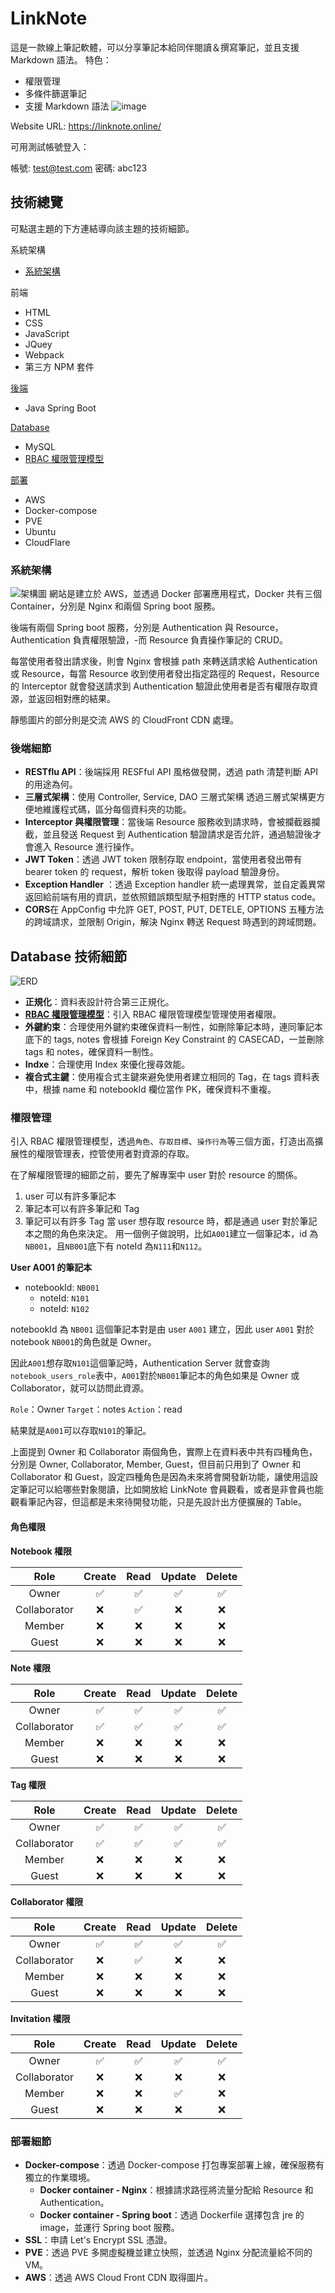 # LinkNote

這是一款線上筆記軟體，可以分享筆記本給同伴閱讀＆撰寫筆記，並且支援 Markdown 語法。
特色：

- 權限管理
- 多條件篩選筆記
- 支援 Markdown 語法
  ![image](https://github.com/joeyliao127/LinkNote/blob/main/img/demo/linknote-edit-page.jpg?raw=true)

Website URL: https://linknote.online/

可用測試帳號登入：

帳號: test@test.com
密碼: abc123

## 技術總覽

可點選主題的下方連結導向該主題的技術細節。

系統架構

- [系統架構](#系統架構)

前端

- HTML
- CSS
- JavaScript
- JQuey
- Webpack
- 第三方 NPM 套件

[後端](#後端細節)

- Java Spring Boot

[Database](#Database技術細節)

- MySQL
- [RBAC 權限管理模型](RBAC權限管理模型)

[部署](#部署細節)

- AWS
- Docker-compose
- PVE
- Ubuntu
- CloudFlare

### 系統架構

![架構圖](https://github.com/joeyliao127/LinkNote/blob/main/img/LinkNote-%E7%B3%BB%E7%B5%B1%E6%9E%B6%E6%A7%8B.png?raw=true)
網站是建立於 AWS，並透過 Docker 部署應用程式，Docker 共有三個 Container，分別是 Nginx 和兩個 Spring boot 服務。

後端有兩個 Spring boot 服務，分別是 Authentication 與 Resource，Authentication 負責權限驗證，-而 Resource 負責操作筆記的 CRUD。

每當使用者發出請求後，則會 Nginx 會根據 path 來轉送請求給 Authentication 或 Resource，每當 Resource 收到使用者發出指定路徑的 Request，Resource 的 Interceptor 就會發送請求到 Authentication 驗證此使用者是否有權限存取資源，並返回相對應的結果。

靜態圖片的部分則是交流 AWS 的 CloudFront CDN 處理。

### 後端細節

- **RESTflu API**：後端採用 RESFful API 風格做發開，透過 path 清楚判斷 API 的用途為何。
- **三層式架構**：使用 Controller, Service, DAO 三層式架構 透過三層式架構更方便地維護程式碼，區分每個資料夾的功能。
- **Interceptor 與權限管理**：當後端 Resource 服務收到請求時，會被攔截器攔截，並且發送 Request 到 Authentication 驗證請求是否允許，通過驗證後才會進入 Resource 進行操作。
- **JWT Token**：透過 JWT token 限制存取 endpoint，當使用者發出帶有 bearer token 的 request，解析 token 後取得 payload 驗證身份。
- **Exception Handler** ：透過 Exception handler 統一處理異常，並自定義異常返回給前端有用的資訊，並依照錯誤類型賦予相對應的 HTTP status code。
- **CORS**在 AppConfig 中允許 GET, POST, PUT, DETELE, OPTIONS 五種方法的跨域請求，並限制 Origin，解決 Nginx 轉送 Request 時遇到的跨域問題。

## Database 技術細節

![ERD](https://github.com/joeyliao127/LinkNote/blob/main/img/LinkNote-ERD.png?raw=true)

- **正規化**：資料表設計符合第三正規化。
- **[RBAC 權限管理模型](#權限管理)**：引入 RBAC 權限管理模型管理使用者權限。
- **外鍵約束**：合理使用外鍵約束確保資料一制性，如刪除筆記本時，連同筆記本底下的 tags, notes 會根據 Foreign Key Constraint 的 CASECAD，一並刪除 tags 和 notes，確保資料一制性。
- **Indxe**：合理使用 Index 來優化搜尋效能。
- **複合式主鍵**：使用複合式主鍵來避免使用者建立相同的 Tag，在 tags 資料表中，根據 name 和 notebookId 欄位當作 PK，確保資料不重複。

### 權限管理

引入 RBAC 權限管理模型，透過`角色`、`存取目標`、`操作行為`等三個方面，打造出高擴展性的權限管理表，控管使用者對資源的存取。

在了解權限管理的細節之前，要先了解專案中 user 對於 resource 的關係。

1. user 可以有許多筆記本
2. 筆記本可以有許多筆記和 Tag
3. 筆記可以有許多 Tag
   當 user 想存取 resource 時，都是通過 user 對於筆記本之間的角色來決定。
   用一個例子做說明，比如`A001`建立一個筆記本，id 為`NB001`，且`NB001`底下有 noteId 為`N111`和`N112`。

**User A001 的筆記本**

- notebookId: `NB001`
  - noteId: `N101`
  - noteId: `N102`

notebookId 為 `NB001` 這個筆記本對是由 user `A001` 建立，因此 user `A001` 對於 notebook `NB001`的角色就是 Owner。

因此`A001`想存取`N101`這個筆記時，Authentication Server 就會查詢`notebook_users_role`表中，`A001`對於`NB001`筆記本的角色如果是 Owner 或 Collaborator，就可以訪問此資源。

`Role`：Owner
`Target`：notes
`Action`：read

結果就是`A001`可以存取`N101`的筆記。

上面提到 Owner 和 Collaborator 兩個角色，實際上在資料表中共有四種角色，分別是 Owner, Collaborator, Member, Guest，但目前只用到了 Owner 和 Collaborator 和 Guest，設定四種角色是因為未來將會開發新功能，讓使用這設定筆記可以給哪些對象閱讀，比如開放給 LinkNote 會員觀看，或者是非會員也能觀看筆記內容，但這都是未來待開發功能，只是先設計出方便擴展的 Table。

#### 角色權限

**Notebook 權限**

|     Role     | Create | Read | Update | Delete |
| :----------: | :----: | :--: | :----: | :----: |
|    Owner     |   ✅   |  ✅  |   ✅   |   ✅   |
| Collaborator |   ❌   |  ✅  |   ❌   |   ❌   |
|    Member    |   ❌   |  ❌  |   ❌   |   ❌   |
|    Guest     |   ❌   |  ❌  |   ❌   |   ❌   |

**Note 權限**

|     Role     | Create | Read | Update | Delete |
| :----------: | :----: | :--: | :----: | :----: |
|    Owner     |   ✅   |  ✅  |   ✅   |   ✅   |
| Collaborator |   ✅   |  ✅  |   ✅   |   ✅   |
|    Member    |   ❌   |  ❌  |   ❌   |   ❌   |
|    Guest     |   ❌   |  ❌  |   ❌   |   ❌   |

**Tag 權限**

|     Role     | Create | Read | Update | Delete |
| :----------: | :----: | :--: | :----: | :----: |
|    Owner     |   ✅   |  ✅  |   ✅   |   ✅   |
| Collaborator |   ✅   |  ✅  |   ✅   |   ✅   |
|    Member    |   ❌   |  ❌  |   ❌   |   ❌   |
|    Guest     |   ❌   |  ❌  |   ❌   |   ❌   |

**Collaborator 權限**

|     Role     | Create | Read | Update | Delete |
| :----------: | :----: | :--: | :----: | :----: |
|    Owner     |   ✅   |  ✅  |   ✅   |   ✅   |
| Collaborator |   ❌   |  ✅  |   ❌   |   ❌   |
|    Member    |   ❌   |  ❌  |   ❌   |   ❌   |
|    Guest     |   ❌   |  ❌  |   ❌   |   ❌   |

**Invitation 權限**

|     Role     | Create | Read | Update | Delete |
| :----------: | :----: | :--: | :----: | :----: |
|    Owner     |   ✅   |  ✅  |   ✅   |   ✅   |
| Collaborator |   ❌   |  ❌  |   ❌   |   ❌   |
|    Member    |   ❌   |  ❌  |   ✅   |   ❌   |
|    Guest     |   ❌   |  ❌  |   ❌   |   ❌   |

### 部署細節

- **Docker-compose**：透過 Docker-compose 打包專案部署上線，確保服務有獨立的作業環境。
  - **Docker container - Nginx**：根據請求路徑將流量分配給 Resource 和 Authentication。
  - **Docker container - Spring boot**：透過 Dockerfile 選擇包含 jre 的 image，並運行 Spring boot 服務。
- **SSL**：申請 Let's Encrypt SSL 憑證。
- **PVE**：透過 PVE 多開虛擬機並建立快照，並透過 Nginx 分配流量給不同的 VM。
- **AWS**：透過 AWS Cloud Front CDN 取得圖片。
